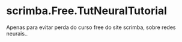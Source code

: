 # scrimba.Free.TutNeuralTutorial
Apenas para evitar perda do curso free do site scrimba, sobre redes neurais..
